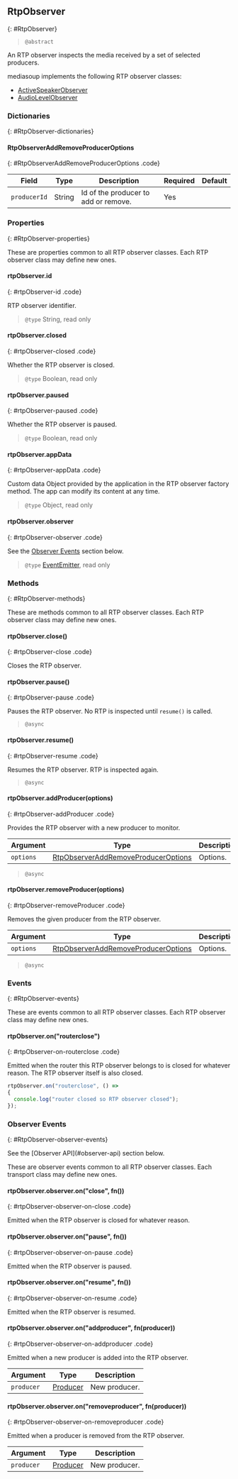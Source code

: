 ## RtpObserver
{: #RtpObserver}

<section markdown="1">

> `@abstract`

An RTP observer inspects the media received by a set of selected producers.

mediasoup implements the following RTP observer classes:

* [ActiveSpeakerObserver](#ActiveSpeakerObserver)
* [AudioLevelObserver](#AudioLevelObserver)

</section>


### Dictionaries
{: #RtpObserver-dictionaries}

<section markdown="1">

#### RtpObserverAddRemoveProducerOptions
{: #RtpObserverAddRemoveProducerOptions .code}

<div markdown="1" class="table-wrapper L3">

Field           | Type    | Description   | Required | Default
--------------- | ------- | ------------- | -------- | ---------
`producerId`    | String  | Id of the producer to add or remove. | Yes |

</div>

</section>


### Properties
{: #RtpObserver-properties}

<section markdown="1">

These are properties common to all RTP observer classes. Each RTP observer class may define new ones.

#### rtpObserver.id
{: #rtpObserver-id .code}

RTP observer identifier.

> `@type` String, read only

#### rtpObserver.closed
{: #rtpObserver-closed .code}

Whether the RTP observer is closed.

> `@type` Boolean, read only

#### rtpObserver.paused
{: #rtpObserver-paused .code}

Whether the RTP observer is paused.

> `@type` Boolean, read only

#### rtpObserver.appData
{: #rtpObserver-appData .code}

Custom data Object provided by the application in the RTP observer factory method. The app can modify its content at any time.

> `@type` Object, read only

#### rtpObserver.observer
{: #rtpObserver-observer .code}

See the [Observer Events](#RtpObserver-observer-events) section below.

> `@type` [EventEmitter](https://nodejs.org/api/events.html#events_class_eventemitter), read only

</section>


### Methods
{: #RtpObserver-methods}

<section markdown="1">

These are methods common to all RTP observer classes. Each RTP observer class may define new ones.

#### rtpObserver.close()
{: #rtpObserver-close .code}

Closes the RTP observer.

#### rtpObserver.pause()
{: #rtpObserver-pause .code}

Pauses the RTP observer. No RTP is inspected until `resume()` is called.

> `@async`

#### rtpObserver.resume()
{: #rtpObserver-resume .code}

Resumes the RTP observer. RTP is inspected again.

> `@async`

#### rtpObserver.addProducer(options)
{: #rtpObserver-addProducer .code}

Provides the RTP observer with a new producer to monitor.

<div markdown="1" class="table-wrapper L3">

Argument     | Type    | Description | Required | Default 
------------ | ------- | ----------- | -------- | ----------
`options`    | [RtpObserverAddRemoveProducerOptions](#RtpObserverAddRemoveProducerOptions) | Options. | Yes |

</div>

> `@async`

#### rtpObserver.removeProducer(options)
{: #rtpObserver-removeProducer .code}

Removes the given producer from the RTP observer.

<div markdown="1" class="table-wrapper L3">

Argument    | Type    | Description | Required | Default 
----------- | ------- | ----------- | -------- | ----------
`options`    | [RtpObserverAddRemoveProducerOptions](#RtpObserverAddRemoveProducerOptions) | Options. | Yes |

</div>

> `@async`

</section>


### Events
{: #RtpObserver-events}

<section markdown="1">

These are events common to all RTP observer classes. Each RTP observer class may define new ones.

#### rtpObserver.on("routerclose")
{: #rtpObserver-on-routerclose .code}

Emitted when the router this RTP observer belongs to is closed for whatever reason. The RTP observer itself is also closed.

```javascript
rtpObserver.on("routerclose", () =>
{
  console.log("router closed so RTP observer closed");
});
```

</section>


### Observer Events
{: #RtpObserver-observer-events}

<section markdown="1">

<div markdown="1" class="note">
See the [Observer API](#observer-api) section below.
</div>

These are observer events common to all RTP observer classes. Each transport class may define new ones.

#### rtpObserver.observer.on("close", fn())
{: #rtpObserver-observer-on-close .code}

Emitted when the RTP observer is closed for whatever reason.

#### rtpObserver.observer.on("pause", fn())
{: #rtpObserver-observer-on-pause .code}

Emitted when the RTP observer is paused.

#### rtpObserver.observer.on("resume", fn())
{: #rtpObserver-observer-on-resume .code}

Emitted when the RTP observer is resumed.

#### rtpObserver.observer.on("addproducer", fn(producer))
{: #rtpObserver-observer-on-addproducer .code}

Emitted when a new producer is added into the RTP observer.

<div markdown="1" class="table-wrapper L3">

Argument    | Type    | Description   
----------- | ------- | ----------------
`producer` | [Producer](#Producer) | New producer.

</div>

#### rtpObserver.observer.on("removeproducer", fn(producer))
{: #rtpObserver-observer-on-removeproducer .code}

Emitted when a producer is removed from the RTP observer.

<div markdown="1" class="table-wrapper L3">

Argument    | Type    | Description   
----------- | ------- | ----------------
`producer` | [Producer](#Producer) | New producer.

</div>

</section>
